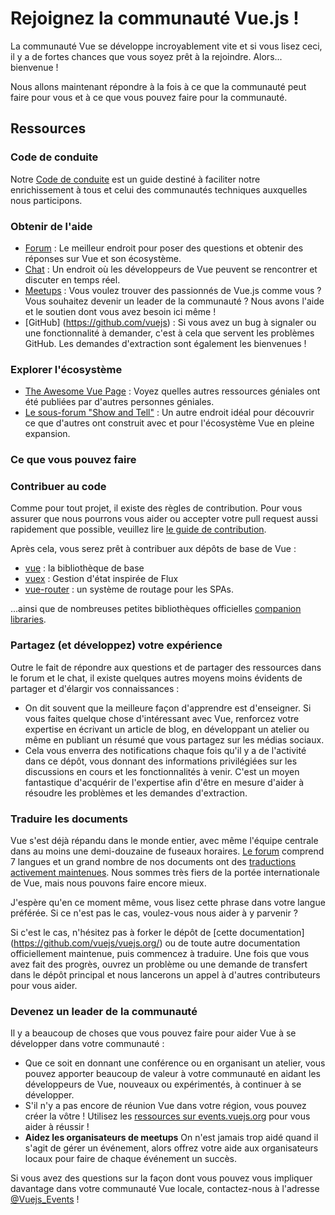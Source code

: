 # Rejoignez la communauté Vue.js !

La communauté Vue se développe incroyablement vite et si vous lisez ceci, il y a de fortes chances que vous soyez prêt à la rejoindre. Alors... bienvenue !

Nous allons maintenant répondre à la fois à ce que la communauté peut faire pour vous et à ce que vous pouvez faire pour la communauté.

## Ressources

### Code de conduite

Notre [Code de conduite](/coc) est un guide destiné à faciliter notre enrichissement à tous et celui des communautés techniques auxquelles nous participons.

### Obtenir de l'aide

- [Forum](https://forum.vuejs.org/) : Le meilleur endroit pour poser des questions et obtenir des réponses sur Vue et son écosystème.
- [Chat](https://chat.vuejs.org/) : Un endroit où les développeurs de Vue peuvent se rencontrer et discuter en temps réel.
- [Meetups](https://events.vuejs.org/meetups) : Vous voulez trouver des passionnés de Vue.js comme vous ? Vous souhaitez devenir un leader de la communauté ? Nous avons l'aide et le soutien dont vous avez besoin ici même !
- [GitHub] (https://github.com/vuejs) : Si vous avez un bug à signaler ou une fonctionnalité à demander, c'est à cela que servent les problèmes GitHub. Les demandes d'extraction sont également les bienvenues !

### Explorer l'écosystème

- [The Awesome Vue Page](https://github.com/vuejs/awesome-vue) : Voyez quelles autres ressources géniales ont été publiées par d'autres personnes géniales.
- [Le sous-forum "Show and Tell"](https://forum.vuejs.org/c/show-and-tell) : Un autre endroit idéal pour découvrir ce que d'autres ont construit avec et pour l'écosystème Vue en pleine expansion.

### Ce que vous pouvez faire

### Contribuer au code

Comme pour tout projet, il existe des règles de contribution. Pour vous assurer que nous pourrons vous aider ou accepter votre pull request aussi rapidement que possible, veuillez lire [le guide de contribution](https://github.com/vuejs/vue/blob/dev/.github/CONTRIBUTING.md).

Après cela, vous serez prêt à contribuer aux dépôts de base de Vue :

- [vue](https://github.com/vuejs/vue) : la bibliothèque de base
- [vuex](https://github.com/vuejs/vuex) : Gestion d'état inspirée de Flux
- [vue-router](https://github.com/vuejs/vue-router) : un système de routage pour les SPAs.

...ainsi que de nombreuses petites bibliothèques officielles [companion libraries](https://github.com/vuejs).

### Partagez (et développez) votre expérience

Outre le fait de répondre aux questions et de partager des ressources dans le forum et le chat, il existe quelques autres moyens moins évidents de partager et d'élargir vos connaissances :

- On dit souvent que la meilleure façon d'apprendre est d'enseigner. Si vous faites quelque chose d'intéressant avec Vue, renforcez votre expertise en écrivant un article de blog, en développant un atelier ou même en publiant un résumé que vous partagez sur les médias sociaux.
- Cela vous enverra des notifications chaque fois qu'il y a de l'activité dans ce dépôt, vous donnant des informations privilégiées sur les discussions en cours et les fonctionnalités à venir. C'est un moyen fantastique d'acquérir de l'expertise afin d'être en mesure d'aider à résoudre les problèmes et les demandes d'extraction.

### Traduire les documents

Vue s'est déjà répandu dans le monde entier, avec même l'équipe centrale dans au moins une demi-douzaine de fuseaux horaires. [Le forum](https://forum.vuejs.org/) comprend 7 langues et un grand nombre de nos documents ont des [traductions activement maintenues](https://github.com/vuejs?utf8=%E2%9C%93&q=vuejs.org). Nous sommes très fiers de la portée internationale de Vue, mais nous pouvons faire encore mieux.

J'espère qu'en ce moment même, vous lisez cette phrase dans votre langue préférée. Si ce n'est pas le cas, voulez-vous nous aider à y parvenir ?

Si c'est le cas, n'hésitez pas à forker le dépôt de [cette documentation] (https://github.com/vuejs/vuejs.org/) ou de toute autre documentation officiellement maintenue, puis commencez à traduire. Une fois que vous avez fait des progrès, ouvrez un problème ou une demande de transfert dans le dépôt principal et nous lancerons un appel à d'autres contributeurs pour vous aider.

### Devenez un leader de la communauté

Il y a beaucoup de choses que vous pouvez faire pour aider Vue à se développer dans votre communauté :

- Que ce soit en donnant une conférence ou en organisant un atelier, vous pouvez apporter beaucoup de valeur à votre communauté en aidant les développeurs de Vue, nouveaux ou expérimentés, à continuer à se développer.
- S'il n'y a pas encore de réunion Vue dans votre région, vous pouvez créer la vôtre ! Utilisez les [ressources sur events.vuejs.org](https://events.vuejs.org/resources/#getting-started) pour vous aider à réussir !
- **Aidez les organisateurs de meetups** On n'est jamais trop aidé quand il s'agit de gérer un événement, alors offrez votre aide aux organisateurs locaux pour faire de chaque événement un succès.

Si vous avez des questions sur la façon dont vous pouvez vous impliquer davantage dans votre communauté Vue locale, contactez-nous à l'adresse [@Vuejs_Events](https://www.twitter.com/vuejs_events) !